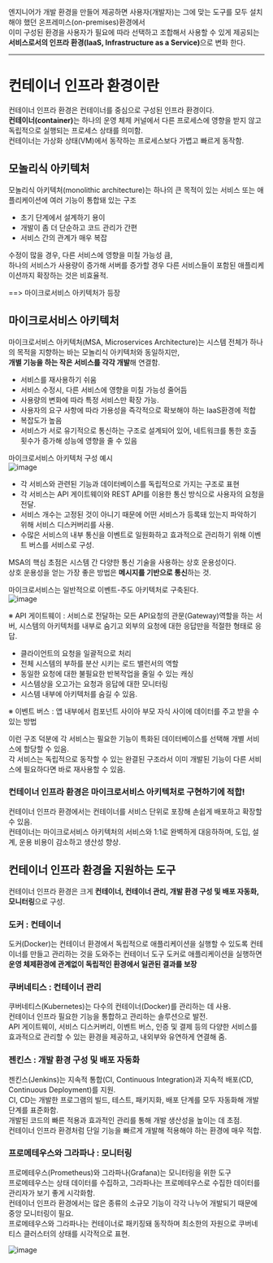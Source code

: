 엔지니어가 개발 환경을 만들어 제공하면 사용자(개발자)는 그에 맞는 도구를 모두 설치해야 했던 온프레미스(on-premises)환경에서  
이미 구성된 환경을 사용자가 필요에 따라 선택하고 조합해서 사용할 수 있게 제공되는  
<b>서비스로서의 인프라 환경(IaaS, Infrastructure as a Service)</b>으로 변화 한다.  
<hr>

# 컨테이너 인프라 환경이란
컨테이너 인프라 환경은 컨테이너를 중심으로 구성된 인프라 환경이다.  
<b>컨테이너(container)</b>는 하나의 운영 체제 커널에서 다른 프로세스에 영향을 받지 않고 독립적으로 실행되는 프로세스 상태를 의미함.  
컨테이너는 가상화 상태(VM)에서 동작하는 프로세스보다 가볍고 빠르게 동작함.  

## 모놀리식 아키텍처
모놀리식 아키텍처(monolithic architecture)는 하나의 큰 목적이 있는 서비스 또는 애플리케이션에 여러 기능이 통합돼 있는 구조  
* 초기 단계에서 설계하기 용이
* 개발이 좀 더 단순하고 코드 관리가 간편
* 서비스 간의 관계가 매우 복잡 

수정이 많을 경우, 다른 서비스에 영향을 미칠 가능성 큼,  
하나의 서비스가 사용량이 증가해 서버를 증가할 경우 다른 서비스들이 포함된 애플리케이션까지 확장하는 것은 비효율적.  

==> 마이크로서비스 아키텍처가 등장

## 마이크로서비스 아키텍처
마이크로서비스 아키텍처(MSA, Microservices Architecture)는 시스템 전체가 하나의 목적을 지향하는 바는 모놀리식 아키텍처와 동일하지만,  
<b>개별 기능을 하는 작은 서비스를 각각 개발</b>해 연결함.  

* 서비스를 재사용하기 쉬움
* 서비스 수정시, 다른 서비스에 영향을 미칠 가능성 줄어듬
* 사용량의 변화에 따라 특정 서비스만 확장 가능.
* 사용자의 요구 사항에 따라 가용성을 즉각적으로 확보해야 하는 IaaS환경에 적합
* 복잡도가 높음
* 서비스가 서로 유기적으로 통신하는 구조로 설계되어 있어, 네트워크를 통한 호출 횟수가 증가해 성능에 영향을 줄 수 있음

마이크로서비스 아키텍처 구성 예시  
![image](https://user-images.githubusercontent.com/67637716/153879169-b164e6ab-3440-4fec-ad34-46cf533ed06a.png)

* 각 서비스와 관련된 기능과 데이터베이스를 독립적으로 가지는 구조로 표현  
* 각 서비스는 API 게이트웨이와 REST API를 이용한 통신 방식으로 사용자의 요청을 전달.  
* 서비스 개수는 고정된 것이 아니기 때문에 어떤 서비스가 등록돼 있는지 파악하기 위해 서비스 디스커버리를 사용.  
* 수많은 서비스의 내부 통신을 이벤트로 일원화하고 효과적으로 관리하기 위해 이벤트 버스를 서비스로 구성.

MSA의 핵심 초점은 시스템 간 다양한 통신 기술을 사용하는 상호 운용성이다.  
상호 운용성을 얻는 가장 좋은 방법은 <b>메시지를 기반으로 통신</b>하는 것.  

마이크로서비스는 일반적으로 이벤트-주도 아키텍처로 구축된다.  
![image](https://user-images.githubusercontent.com/67637716/154007476-39e68917-9c02-40bb-ac89-dfc7856e8ba4.png)

※ API 게이트웨이 : 서비스로 전달하는 모든 API요청의 관문(Gateway)역할을 하는 서버, 시스템의 아키텍처를 내부로 숨기고 외부의 요청에 대한 응답만을 적절한 형태로 응답.  
- 클라이언트의 요청을 일괄적으로 처리
- 전체 시스템의 부하를 분산 시키는 로드 밸런서의 역할
- 동일한 요청에 대한 불필요한 반복작업을 줄일 수 있는 캐싱
- 시스템상을 오고가는 요청과 응답에 대한 모니터링
- 시스템 내부에 아키텍처를 숨길 수 있음.

※ 이벤트 버스 : 앱 내부에서 컴포넌트 사이아 부모 자식 사이에 데이터를 주고 받을 수 있는 방법   

이런 구조 덕분에 각 서비스는 필요한 기능이 특화된 데이터베이스를 선택해 개별 서비스에 할당할 수 있음.  
각 서비스는 독립적으로 동작할 수 있는 완결된 구조라서 이미 개발된 기능이 다른 서비스에 필요하다면 바로 재사용할 수 있음.  

### 컨테이너 인프라 환경은 마이크로서비스 아키텍처로 구현하기에 적합!
컨테이너 인프라 환경에서는 컨테이너를 서비스 단위로 포장해 손쉽게 배포하고 확장할 수 있음.  
컨테이너는 마이크로서비스 아키텍처의 서비스와 1:1로 완벽하게 대응하하며, 도입, 설계, 운용 비용이 감소하고 생산성 향상.  

## 컨테이너 인프라 환경을 지원하는 도구
컨테이너 인프라 환경은 크게 <b>컨테이너, 컨테이너 관리, 개발 환경 구성 및 배포 자동화, 모니터링</b>으로 구성.  

### 도커 : 컨테이너
도커(Docker)는 컨테이너 환경에서 독립적으로 애플리케이션을 실행할 수 있도록 컨테이너를 만들고 관리하는 것을 도와주는 컨테이너 도구
도커로 애플리케이션을 실행하면 <b>운영 체제환경에 관계없이 독립적인 환경에서 일관된 결과를 보장</b>  

### 쿠버네티스 : 컨테이너 관리
쿠버네티스(Kubernetes)는 다수의 컨테이너(Docker)를 관리하는 데 사용.  
컨테이너 인프라 필요한 기능을 통합하고 관리하는 솔루션으로 발전.  
API 게이트웨이, 서비스 디스커버리, 이벤트 버스, 인증 및 결제 등의 다양한 서비스를 효과적으로 관리할 수 있는 환경을 제공하고, 내외부와 유연하게 연결해 줌.  

### 젠킨스 : 개발 환경 구성 및 배포 자동화
젠킨스(Jenkins)는 지속적 통합(CI, Continuous Integration)과 지속적 배포(CD, Continuous Deployment)를 지원.  
CI, CD는 개발한 프로그램의 빌드, 테스트, 패키지화, 배포 단계를 모두 자동화해 개발 단계를 표준화함.  
개발된 코드의 빠른 적용과 효과적인 관리를 통해 개발 생산성을 높이는 데 초점.  
컨테이너 인프라 환경처럼 단일 기능을 빠르게 개발해 적용해야 하는 환경에 매우 적합.  

### 프로메테우스와 그라파나 : 모니터링
프로메테우스(Prometheus)와 그라파나(Grafana)는 모니터링을 위한 도구  
프로메테우스는 상태 데이터를 수집하고, 그라파나는 프로메테우스로 수집한 데이터를 관리자가 보기 좋게 시각화함.  
컨테이너 인프라 환경에서는 많은 종류의 소규모 기능이 각각 나누어 개발되기 때문에 중앙 모니터링이 필요.  
프로메테우스와 그라파나는 컨테이너로 패키징돼 동작하며 최소한의 자원으로 쿠버네티스 클러스터의 상태를 시각적으로 표현.  

![image](https://user-images.githubusercontent.com/67637716/153882911-20dabc50-502b-40cb-8f74-0473ed42c71a.png)


